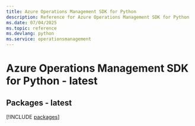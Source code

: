 ```yaml
---
title: Azure Operations Management SDK for Python
description: Reference for Azure Operations Management SDK for Python
ms.date: 07/04/2025
ms.topic: reference
ms.devlang: python
ms.service: operationsmanagement
---
```

# Azure Operations Management SDK for Python - latest
## Packages - latest
[!INCLUDE [packages](operations-management-index.md)]